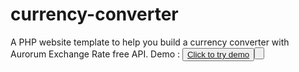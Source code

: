 # currency-converter
A PHP website template to help you build a currency converter with Aurorum Exchange Rate free API.
 Demo : <button><a href="https://exchange-rate.aurorum.co/dev/demo/">Click to try demo</a><button>
